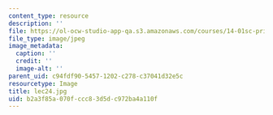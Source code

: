 ```yaml
---
content_type: resource
description: ''
file: https://ol-ocw-studio-app-qa.s3.amazonaws.com/courses/14-01sc-principles-of-microeconomics-fall-2011/b2a3f85a070fccc83d5dc972ba4a110f_lec24.jpg
file_type: image/jpeg
image_metadata:
  caption: ''
  credit: ''
  image-alt: ''
parent_uid: c94fdf90-5457-1202-c278-c37041d32e5c
resourcetype: Image
title: lec24.jpg
uid: b2a3f85a-070f-ccc8-3d5d-c972ba4a110f
---
```

